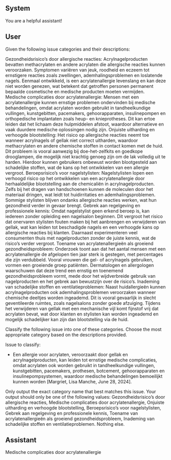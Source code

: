 ## System

You are a helpful assistant!

## User


Given the following issue categories and their descriptions:

Gezondheidsrisico’s door allergische reacties: Acrylnagelproducten bevatten methacrylaten en andere acrylaten die allergische reacties kunnen veroorzaken. Symptomen variëren van jeuk, roodheid en eczeem tot ernstigere reacties zoals zwellingen, ademhalingsproblemen en loslatende nagels. Eenmaal ontwikkeld, is een acrylatenallergie levenslang en kan deze niet worden genezen, wat betekent dat getroffen personen permanent bepaalde cosmetische en medische producten moeten vermijden.
Medische complicaties door acrylatenallergie: Mensen met een acrylatenallergie kunnen ernstige problemen ondervinden bij medische behandelingen, omdat acrylaten worden gebruikt in tandheelkundige vullingen, kunstgebitten, pacemakers, gehoorapparaten, insulinepompen en orthopedische implantaten zoals heup- en knieprotheses. Dit kan ertoe leiden dat het lichaam deze hulpmiddelen afstoot, waardoor alternatieve en vaak duurdere medische oplossingen nodig zijn.
Onjuiste uitharding en verhoogde blootstelling: Het risico op allergische reacties neemt toe wanneer acrylnagels of gellak niet correct uitharden, waardoor methacrylaten en andere chemische stoffen in contact komen met de huid. Dit probleem is vooral aanwezig bij doe-het-zelfkits en goedkope drooglampen, die mogelijk niet krachtig genoeg zijn om de lak volledig uit te harden. Hierdoor kunnen gebruikers onbewust worden blootgesteld aan schadelijke stoffen, wat de kans op het ontwikkelen van een allergie vergroot.
Beroepsrisico’s voor nagelstylisten: Nagelstylisten lopen een verhoogd risico op het ontwikkelen van een acrylatenallergie door herhaaldelijke blootstelling aan de chemicaliën in acrylnagelproducten. Zelfs bij het dragen van handschoenen kunnen de moleculen door het materiaal dringen, wat leidt tot huidirritaties en ademhalingsproblemen. Sommige stylisten blijven ondanks allergische reacties werken, wat hun gezondheid verder in gevaar brengt.
Gebrek aan regelgeving en professionele kennis: Omdat nagelstylist geen erkend beroep is, kan iedereen zonder opleiding een nagelsalon beginnen. Dit vergroot het risico dat onervaren stylisten fouten maken bij het aanbrengen en verwijderen van gellak, wat kan leiden tot beschadigde nagels en een verhoogde kans op allergische reacties bij klanten. Daarnaast experimenteren veel consumenten thuis met nagelproducten zonder de juiste kennis, wat de risico’s verder vergroot.
Toename van acrylatenallergieën als groeiend gezondheidsprobleem: Onderzoek toont aan dat het aantal mensen met een acrylatenallergie de afgelopen tien jaar sterk is gestegen, met percentages die zijn verdubbeld. Vooral vrouwen die gel- of acrylnagels gebruiken, vormen een groeiende groep patiënten. Dermatologen en allergologen waarschuwen dat deze trend een ernstig en toenemend gezondheidsprobleem vormt, mede door het wijdverbreide gebruik van nagelproducten en het gebrek aan bewustzijn over de risico’s.
Inademing van schadelijke stoffen en ventilatieproblemen: Naast huidallergieën kunnen acrylnagelproducten ook ademhalingsproblemen veroorzaken wanneer chemische deeltjes worden ingeademd. Dit is vooral gevaarlijk in slecht geventileerde ruimtes, zoals nagelsalons zonder goede afzuiging. Tijdens het verwijderen van gellak met een mechanische vijl komt fijnstof vrij dat acrylaten bevat, wat door klanten en stylisten kan worden ingeademd en mogelijk schadelijker kan zijn dan blootstelling via de huid.

Classify the following issue into one of these categories. Choose the most appropriate category based on the descriptions provided.

Issue to classify:
- Een allergie voor acrylaten, veroorzaakt door gellak en acrylnagelproducten, kan leiden tot ernstige medische complicaties, omdat acrylaten ook worden gebruikt in tandheelkundige vullingen, kunstgebitten, pacemakers, prothesen, botcement, gehoorapparaten en insulinepompsystemen, waardoor medische behandelingen bemoeilijkt kunnen worden [Margriet, Lisa Manche, June 28, 2024].

Only output the exact category name that best matches this issue. Your output should only be one of the following values: Gezondheidsrisico’s door allergische reacties, Medische complicaties door acrylatenallergie, Onjuiste uitharding en verhoogde blootstelling, Beroepsrisico’s voor nagelstylisten, Gebrek aan regelgeving en professionele kennis, Toename van acrylatenallergieën als groeiend gezondheidsprobleem, Inademing van schadelijke stoffen en ventilatieproblemen. Nothing else.
                

## Assistant

Medische complicaties door acrylatenallergie


